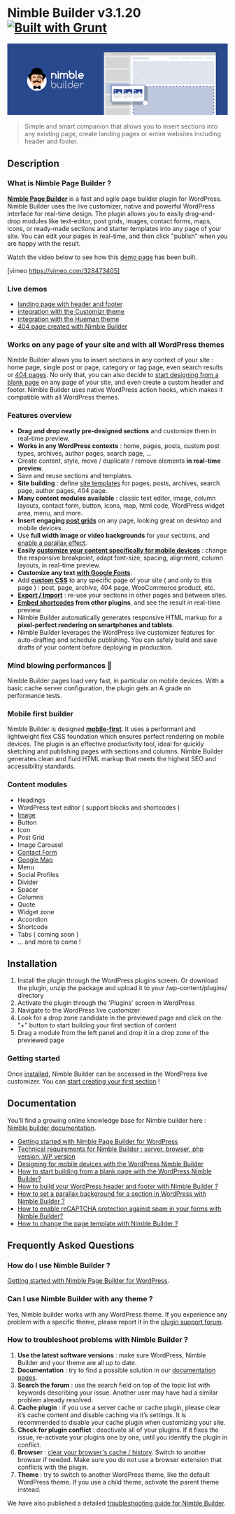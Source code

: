 # Nimble Builder v3.1.20 [![Built with Grunt](https://cdn.gruntjs.com/builtwith.png)](http://gruntjs.com/)
![Nimble Builder](/nimble_banner.png)

> Simple and smart companion that allows you to insert sections into any existing page, create landing pages or entire websites including header and footer.

## Description
### What is Nimble Page Builder ?
**[Nimble Page Builder](https://nimblebuilder.com/)** is a fast and agile page builder plugin for WordPress. Nimble Builder uses the live customizer, native and powerful WordPress interface for real-time design.
The plugin allows you to easily drag-and-drop modules like text-editor, post grids, images, contact forms, maps, icons, or ready-made sections and starter templates into any page of your site. You can edit your pages in real-time, and then click "publish" when you are happy with the result.

Watch the video below to see how this [demo page](https://demo.presscustomizr.com/nimble-builder/) has been built.

[vimeo https://vimeo.com/328473405]

### Live demos
* [landing page with header and footer](https://nimblebuilder.com/landing-page-with-header-and-footer/)
* [integration with the Customizr theme](https://demo.presscustomizr.com/nimble-builder/)
* [integration with the Hueman theme](https://demo-hueman.presscustomizr.com/nimble-builder/)
* [404 page created with Nimble Builder](https://docs.presscustomizr.com/article/372-design-your-404-page-with-the-nimble-builder/)

### Works on any page of your site and with all WordPress themes
Nimble Builder allows you to insert sections in any context of your site : home page, single post or page, category or tag page, even search results or [404 pages](https://docs.presscustomizr.com/article/372-design-your-404-page-with-the-nimble-builder/). No only that, you can also decide to [start designing from a blank page](https://docs.presscustomizr.com/article/371-how-to-start-building-from-a-blank-page-with-the-wordpress-nimble-builder/) on any page of your site, and even create a custom header and footer. Nimble Builder uses native WordPress action hooks, which makes it compatible with all WordPress themes.

### Features overview
* **Drag and drop neatly pre-designed sections** and customize them in real-time preview.
* **Works in any WordPress contexts** : home, pages, posts, custom post types, archives, author pages, search page, ...
* Create content, style, move / duplicate / remove elements **in real-time preview**.
* Save and reuse sections and templates.
* **Site building** : define [site templates](https://docs.presscustomizr.com/article/428-how-to-use-site-templates-with-nimble-builder) for pages, posts, archives, search page, author pages, 404 page.
* **Many content modules available** : classic text editor, image, column layouts, contact form, button, icons, map, html code, WordPress widget area, menu, and more.
* **Insert engaging [post grids](https://docs.presscustomizr.com/article/393-how-to-add-post-grids-to-any-wordpress-page-with-nimble-builder/)** on any page, looking great on desktop and mobile devices.
* Use **full width image or video backgrounds** for your sections, and [enable a parallax effect](https://docs.presscustomizr.com/article/380-how-to-set-a-parallax-background-for-a-section-in-wordpress-with-the-nimble-builder/).
* **Easily [customize your content specifically for mobile devices](https://docs.presscustomizr.com/article/343-designing-for-mobile-devices-with-wordpress-nimble-builder/)** : change the responsive breakpoint, adapt font-size, spacing, alignment, column layouts, in real-time preview.
* **Customize any text [with Google Fonts](https://docs.presscustomizr.com/article/364-how-to-use-google-fonts-with-the-nimble-builder/)**.
* Add **[custom CSS](https://docs.presscustomizr.com/article/409-how-to-add-custom-css-to-a-specific-page-of-your-wordpress-site/)** to any specific page of your site ( and only to this page ) : post, page, archive, 404 page, WooCommerce product, etc.
* **[Export / Import](https://docs.presscustomizr.com/article/391-how-to-export-and-import-templates-with-nimble-builder)** : re-use your sections in other pages and between sites.
* **[Embed shortcodes](https://docs.presscustomizr.com/article/350-how-to-use-shortcodes-from-other-plugins-with-the-nimble-builder-plugin/) from other plugins**, and see the result in real-time preview.
* Nimble Builder automatically generates responsive HTML markup for a **pixel-perfect rendering on smartphones and tablets**.
* Nimble Builder leverages the WordPress live customizer features for auto-drafting and schedule publishing. You can safely build and save drafts of your content before deploying in production.

### Mind blowing performances 🚀
Nimble Builder pages load very fast, in particular on mobile devices. With a basic cache server configuration, the plugin gets an A grade on performance tests.

### Mobile first builder
Nimble Builder is designed **[mobile-first](https://docs.presscustomizr.com/article/343-designing-for-mobile-devices-with-wordpress-nimble-builder)**. It uses a performant and lightweight flex CSS foundation which ensures perfect rendering on mobile devices. The plugin is an effective productivity tool, ideal for quickly sketching and publishing pages with sections and columns. Nimble Builder generates clean and fluid HTML markup that meets the highest SEO and accessibility standards.

### Content modules
* Headings
* WordPress text editor ( support blocks and shortcodes )
* [Image](https://docs.presscustomizr.com/article/381-how-to-enable-lightbox-on-your-images-with-the-nimble-builder/)
* Button
* Icon
* Post Grid
* Image Carousel
* [Contact Form](https://docs.presscustomizr.com/article/385-how-to-enable-recaptcha-protection-against-spam-in-your-forms-with-the-nimble-builder/)
* [Google Map](https://docs.presscustomizr.com/article/387-how-to-insert-google-maps-in-your-wordpress-pages-with-the-nimble-builder/)
* Menu
* Social Profiles
* Divider
* Spacer
* Columns
* Quote
* Widget zone
* Accordion
* Shortcode
* Tabs ( coming soon )
* ... and more to come !

## Installation
1. Install the plugin through the WordPress plugins screen. Or download the plugin, unzip the package and upload it to your /wp-content/plugins/ directory
2. Activate the plugin through the 'Plugins' screen in WordPress
3. Navigate to the WordPress live customizer
4. Look for a drop zone candidate in the previewed page and click on the "+" button to start building your first section of content
5. Drag a module from the left panel and drop it in a drop zone of the previewed page

### Getting started
Once [installed](https://docs.presscustomizr.com/article/347-installing-the-nimble-builder-plugin/), Nimble Builder can be accessed in the WordPress live customizer. You can [start creating your first section](https://docs.presscustomizr.com/article/337-getting-started-with-the-nimble-builder-plugin/) !

## Documentation
You'll find a growing online knowledge base for Nimble builder here : [Nimble builder documentation](https://docs.presscustomizr.com/collection/334-nimble-builder/).

* [Getting started with Nimble Page Builder for WordPress](https://docs.presscustomizr.com/article/337-getting-started-with-the-nimble-builder-plugin)
* [Technical requirements for Nimble Builder : server, browser, php version, WP version](https://docs.presscustomizr.com/article/355-technical-requirements-server-browser-php-version-wordpress-version)
* [Designing for mobile devices with the WordPress Nimble Builder](https://docs.presscustomizr.com/article/343-designing-for-mobile-devices-with-wordpress-nimble-builder)
* [How to start building from a blank page with the WordPress Nimble Builder?](https://docs.presscustomizr.com/article/371-how-to-start-building-from-a-blank-page-with-the-wordpress-nimble-builder)
* [How to build your WordPress header and footer with Nimble Builder ?](https://docs.presscustomizr.com/article/358-building-your-header-and-footer-with-the-nimble-builder)
* [How to set a parallax background for a section in WordPress with Nimble Builder ?](https://docs.presscustomizr.com/article/380-how-to-set-a-parallax-background-for-a-section-in-wordpress-with-the-nimble-builder)
* [How to enable reCAPTCHA protection against spam in your forms with Nimble Builder?](https://docs.presscustomizr.com/article/385-how-to-enable-recaptcha-protection-against-spam-in-your-forms-with-the-nimble-builder)
* [How to change the page template with Nimble Builder ?](https://docs.presscustomizr.com/article/339-changing-the-page-template)


## Frequently Asked Questions
### How do I use Nimble Builder ?

[Getting started with Nimble Page Builder for WordPress](https://docs.presscustomizr.com/article/337-getting-started-with-the-nimble-builder-plugin/).

### Can I use Nimble Builder with any theme ?

Yes, Nimble builder works with any WordPress theme. If you experience any problem with a specific theme, please report it in the [plugin support forum](https://wordpress.org/support/plugin/nimble-builder).

### How to troubleshoot problems with Nimble Builder ?
1. **Use the latest software versions** : make sure WordPress, Nimble Builder and your theme are all up to date.
2. **Documentation** : try to find a possible solution in our [documentation pages](https://docs.presscustomizr.com/collection/334-nimble-builder/).
3. **Search the forum** : use the search field on top of the topic list with keywords describing your issue. Another user may have had a similar problem already resolved.
4. **Cache plugin** : if you use a server cache or cache plugin, please clear it’s cache content and disable caching via it’s settings. It is recommended to disable your cache plugin when customizing your site.
5. **Check for plugin conflict** : deactivate all of your plugins. If it fixes the issue, re-activate your plugins one by one, until you identify the plugin in conflict.
6. **Browser** : [clear your browser's cache / history](https://docs.presscustomizr.com/article/309-how-to-clear-your-browsers-cache-cookies-and-history/). Switch to another browser if needed. Make sure you do not use a browser extension that conflicts with the plugin.
7. **Theme** : try to switch to another WordPress theme, like the default WordPress theme. If you use a child theme, activate the parent theme instead.

We have also published a detailed [troubleshooting guide for Nimble Builder](https://docs.presscustomizr.com/article/351-nimble-troubleshooting-guide/).